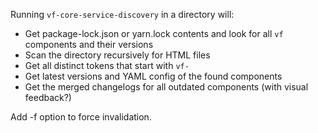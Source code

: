 Running `vf-core-service-discovery` in a directory will:

- Get package-lock.json or yarn.lock contents and look for all `vf` components and their versions
- Scan the directory recursively for HTML files
- Get all distinct tokens that start with `vf-`
- Get latest versions and YAML config of the found components
- Get the merged changelogs for all outdated components (with visual feedback?)

Add -f option to force invalidation.
